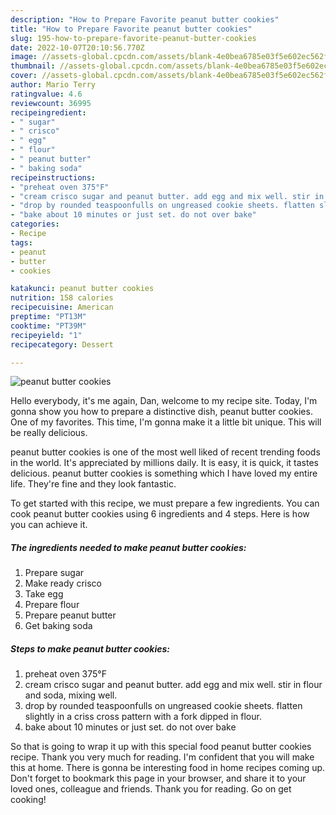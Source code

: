 ```yaml
---
description: "How to Prepare Favorite peanut butter cookies"
title: "How to Prepare Favorite peanut butter cookies"
slug: 195-how-to-prepare-favorite-peanut-butter-cookies
date: 2022-10-07T20:10:56.770Z
image: //assets-global.cpcdn.com/assets/blank-4e0bea6785e03f5e602ec562f230caae08da540cada707380b4fe1bbebba43da.png
thumbnail: //assets-global.cpcdn.com/assets/blank-4e0bea6785e03f5e602ec562f230caae08da540cada707380b4fe1bbebba43da.png
cover: //assets-global.cpcdn.com/assets/blank-4e0bea6785e03f5e602ec562f230caae08da540cada707380b4fe1bbebba43da.png
author: Mario Terry
ratingvalue: 4.6
reviewcount: 36995
recipeingredient:
- " sugar"
- " crisco"
- " egg"
- " flour"
- " peanut butter"
- " baking soda"
recipeinstructions:
- "preheat oven 375°F"
- "cream crisco sugar and peanut butter. add egg and mix well. stir in flour and soda, mixing well."
- "drop by rounded teaspoonfulls on ungreased cookie sheets. flatten slightly in a criss cross pattern with a fork dipped in flour."
- "bake about 10 minutes or just set. do not over bake"
categories:
- Recipe
tags:
- peanut
- butter
- cookies

katakunci: peanut butter cookies 
nutrition: 158 calories
recipecuisine: American
preptime: "PT13M"
cooktime: "PT39M"
recipeyield: "1"
recipecategory: Dessert

---
```



![peanut butter cookies](//assets-global.cpcdn.com/assets/blank-4e0bea6785e03f5e602ec562f230caae08da540cada707380b4fe1bbebba43da.png)

Hello everybody, it's me again, Dan, welcome to my recipe site. Today, I'm gonna show you how to prepare a distinctive dish, peanut butter cookies. One of my favorites. This time, I'm gonna make it a little bit unique. This will be really delicious.

peanut butter cookies is one of the most well liked of recent trending foods in the world. It's appreciated by millions daily. It is easy, it is quick, it tastes delicious. peanut butter cookies is something which I have loved my entire life. They're fine and they look fantastic.




To get started with this recipe, we must prepare a few ingredients. You can cook peanut butter cookies using 6 ingredients and 4 steps. Here is how you can achieve it.

<!--inarticleads1-->

##### The ingredients needed to make peanut butter cookies:

1. Prepare  sugar
1. Make ready  crisco
1. Take  egg
1. Prepare  flour
1. Prepare  peanut butter
1. Get  baking soda




<!--inarticleads2-->

##### Steps to make peanut butter cookies:

1. preheat oven 375°F
1. cream crisco sugar and peanut butter. add egg and mix well. stir in flour and soda, mixing well.
1. drop by rounded teaspoonfulls on ungreased cookie sheets. flatten slightly in a criss cross pattern with a fork dipped in flour.
1. bake about 10 minutes or just set. do not over bake




So that is going to wrap it up with this special food peanut butter cookies recipe. Thank you very much for reading. I'm confident that you will make this at home. There is gonna be interesting food in home recipes coming up. Don't forget to bookmark this page in your browser, and share it to your loved ones, colleague and friends. Thank you for reading. Go on get cooking!
